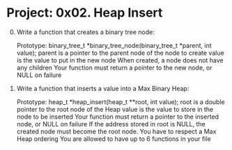 # Project: 0x02. Heap Insert


0. Write a function that creates a binary tree node:

    Prototype: binary_tree_t *binary_tree_node(binary_tree_t *parent, int value);
    parent is a pointer to the parent node of the node to create
    value is the value to put in the new node
    When created, a node does not have any children
    Your function must return a pointer to the new node, or NULL on failure

1. Write a function that inserts a value into a Max Binary Heap:

    Prototype: heap_t *heap_insert(heap_t **root, int value);
    root is a double pointer to the root node of the Heap
    value is the value to store in the node to be inserted
    Your function must return a pointer to the inserted node, or NULL on failure
    If the address stored in root is NULL, the created node must become the root node.
    You have to respect a Max Heap ordering
    You are allowed to have up to 6 functions in your file

